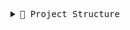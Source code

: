 <pre lang="markdown"> <details> <summary>📁 Project Structure</summary> ```bash . ├── .gitignore ├── Makefile ├── secrets │ ├── mariadb │ │ ├── mdb_root_pwd.txt │ │ └── mdb_user_pwd.txt │ ├── ssl │ │ ├── lpolizzi.42.fr.crt │ │ └── lpolizzi.42.fr.key │ └── wordpress │ ├── wp_admin_mail.txt │ ├── wp_admin_pwd.txt │ └── wp_user_mail.txt └── srcs ├── docker-compose.yml ├── .env └── requirements ├── mariadb │ ├── conf │ │ └── setup.sh │ └── Dockerfile ├── nginx │ ├── conf │ │ ├── entrypoint.sh │ │ └── nginx.conf.template │ └── Dockerfile └── wordpress ├── conf │ ├── setup.sh │ ├── wp-config.php │ └── www.conf.template └── Dockerfile ``` </details> </pre>
